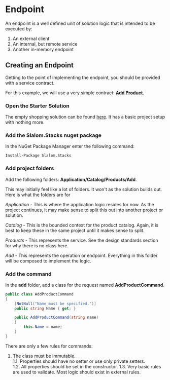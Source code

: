 # Endpoint

An endpoint is a well defined unit of solution logic that is intended to be executed by:
1. An external client
2. An internal, but remote service
3. Another in-memory endpoint

## Creating an Endpoint
Getting to the point of implementing the endpoint, you should be provided with a 
service contract.  

For this example, we will use a very simple contract: [**Add Product**](add-product-endpoint.md).

### Open the Starter Solution
The empty shopping solution can be found [here](https://github.com/slalom-saa/stacks-shopping/tree/master/Empty).
It has a basic project setup with nothing more.

### Add the Slalom.Stacks nuget package
In the NuGet Package Manager enter the following command:
```
Install-Package Slalom.Stacks
```

### Add project folders
Add the following folders: **Application/Catalog/Products/Add**.

This may initially feel like a lot of folders.  It won't as the solution builds out.  Here is what the folders are for

*Application* - This is where the application logic resides for now.  As the project continues, it may make sense to split this out into another project or solution.

*Catalog* - This is the bounded context for the product catalog.  Again, it is best to keep these in the same project until it makes sense to split.

*Products* - This represents the service.  See the design standards section for why there is no class here.

*Add* - This represents the operation or endpoint.  Everything in this folder will be composed to implement the logic.

### Add the command
In the **add** folder, add a class for the request named **AddProductCommand**.
```csharp
public class AddProductCommand
{
    [NotNull("Name must be specified.")]
    public string Name { get; }

    public AddProductCommand(string name)
    {
        this.Name = name;
    }
}
```
There are only a few rules for commands:
1. The class must be immutable.  
  1.1. Properties should have no setter or use only private setters.  
  1.2. All properties should be set in the constructor.
  1.3. Very basic rules are used to validate.  Most logic should exist in external rules.
 